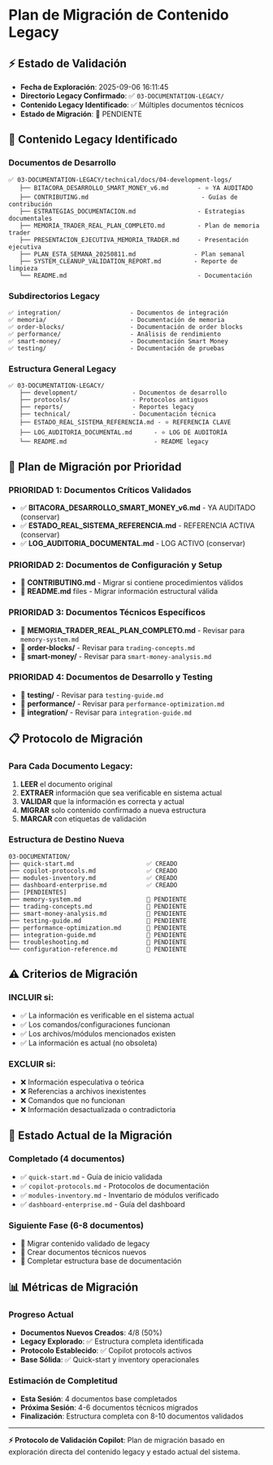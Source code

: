 # Plan de Migración de Contenido Legacy

## ⚡ Estado de Validación
- **Fecha de Exploración**: 2025-09-06 16:11:45
- **Directorio Legacy Confirmado**: ✅ `03-DOCUMENTATION-LEGACY/`
- **Contenido Legacy Identificado**: ✅ Múltiples documentos técnicos
- **Estado de Migración**: 🔄 PENDIENTE

## 📂 Contenido Legacy Identificado

### Documentos de Desarrollo
```
✅ 03-DOCUMENTATION-LEGACY/technical/docs/04-development-logs/
   ├── BITACORA_DESARROLLO_SMART_MONEY_v6.md        - ⭐ YA AUDITADO
   ├── CONTRIBUTING.md                               - Guías de contribución
   ├── ESTRATEGIAS_DOCUMENTACION.md                 - Estrategias documentales
   ├── MEMORIA_TRADER_REAL_PLAN_COMPLETO.md         - Plan de memoria trader
   ├── PRESENTACION_EJECUTIVA_MEMORIA_TRADER.md     - Presentación ejecutiva
   ├── PLAN_ESTA_SEMANA_20250811.md                - Plan semanal
   ├── SYSTEM_CLEANUP_VALIDATION_REPORT.md         - Reporte de limpieza
   └── README.md                                    - Documentación
```

### Subdirectorios Legacy
```
✅ integration/                   - Documentos de integración
✅ memoria/                       - Documentación de memoria
✅ order-blocks/                  - Documentación de order blocks
✅ performance/                   - Análisis de rendimiento
✅ smart-money/                   - Documentación Smart Money
✅ testing/                       - Documentación de pruebas
```

### Estructura General Legacy
```
✅ 03-DOCUMENTATION-LEGACY/
   ├── development/               - Documentos de desarrollo
   ├── protocols/                 - Protocolos antiguos
   ├── reports/                   - Reportes legacy
   ├── technical/                 - Documentación técnica
   ├── ESTADO_REAL_SISTEMA_REFERENCIA.md - ⭐ REFERENCIA CLAVE
   ├── LOG_AUDITORIA_DOCUMENTAL.md      - ⭐ LOG DE AUDITORÍA
   └── README.md                        - README legacy
```

## 🎯 Plan de Migración por Prioridad

### PRIORIDAD 1: Documentos Críticos Validados
- ✅ **BITACORA_DESARROLLO_SMART_MONEY_v6.md** - YA AUDITADO (conservar)
- ✅ **ESTADO_REAL_SISTEMA_REFERENCIA.md** - REFERENCIA ACTIVA (conservar)  
- ✅ **LOG_AUDITORIA_DOCUMENTAL.md** - LOG ACTIVO (conservar)

### PRIORIDAD 2: Documentos de Configuración y Setup
- 🔄 **CONTRIBUTING.md** - Migrar si contiene procedimientos válidos
- 🔄 **README.md** files - Migrar información estructural válida

### PRIORIDAD 3: Documentos Técnicos Específicos
- 🔄 **MEMORIA_TRADER_REAL_PLAN_COMPLETO.md** - Revisar para `memory-system.md`
- 🔄 **order-blocks/** - Revisar para `trading-concepts.md`
- 🔄 **smart-money/** - Revisar para `smart-money-analysis.md`

### PRIORIDAD 4: Documentos de Desarrollo y Testing
- 🔄 **testing/** - Revisar para `testing-guide.md`
- 🔄 **performance/** - Revisar para `performance-optimization.md`
- 🔄 **integration/** - Revisar para `integration-guide.md`

## 📋 Protocolo de Migración

### Para Cada Documento Legacy:
1. **LEER** el documento original
2. **EXTRAER** información que sea verificable en sistema actual
3. **VALIDAR** que la información es correcta y actual
4. **MIGRAR** solo contenido confirmado a nueva estructura
5. **MARCAR** con etiquetas de validación

### Estructura de Destino Nueva
```
03-DOCUMENTATION/
├── quick-start.md                    ✅ CREADO
├── copilot-protocols.md              ✅ CREADO  
├── modules-inventory.md              ✅ CREADO
├── dashboard-enterprise.md           ✅ CREADO
├── [PENDIENTES]
├── memory-system.md                  🔄 PENDIENTE
├── trading-concepts.md               🔄 PENDIENTE
├── smart-money-analysis.md           🔄 PENDIENTE
├── testing-guide.md                  🔄 PENDIENTE
├── performance-optimization.md       🔄 PENDIENTE
├── integration-guide.md              🔄 PENDIENTE
├── troubleshooting.md                🔄 PENDIENTE
└── configuration-reference.md        🔄 PENDIENTE
```

## ⚠️ Criterios de Migración

### INCLUIR si:
- ✅ La información es verificable en el sistema actual
- ✅ Los comandos/configuraciones funcionan
- ✅ Los archivos/módulos mencionados existen
- ✅ La información es actual (no obsoleta)

### EXCLUIR si:
- ❌ Información especulativa o teórica
- ❌ Referencias a archivos inexistentes
- ❌ Comandos que no funcionan
- ❌ Información desactualizada o contradictoria

## 🔄 Estado Actual de la Migración

### Completado (4 documentos)
- ✅ `quick-start.md` - Guía de inicio validada
- ✅ `copilot-protocols.md` - Protocolos de documentación
- ✅ `modules-inventory.md` - Inventario de módulos verificado
- ✅ `dashboard-enterprise.md` - Guía del dashboard

### Siguiente Fase (6-8 documentos)
- 🔄 Migrar contenido validado de legacy
- 🔄 Crear documentos técnicos nuevos
- 🔄 Completar estructura base de documentación

## 📊 Métricas de Migración

### Progreso Actual
- **Documentos Nuevos Creados**: 4/8 (50%)
- **Legacy Explorado**: ✅ Estructura completa identificada
- **Protocolo Establecido**: ✅ Copilot protocols activos
- **Base Sólida**: ✅ Quick-start y inventory operacionales

### Estimación de Completitud
- **Esta Sesión**: 4 documentos base completados
- **Próxima Sesión**: 4-6 documentos técnicos migrados
- **Finalización**: Estructura completa con 8-10 documentos validados

---

**⚡ Protocolo de Validación Copilot**: Plan de migración basado en exploración directa del contenido legacy y estado actual del sistema.
